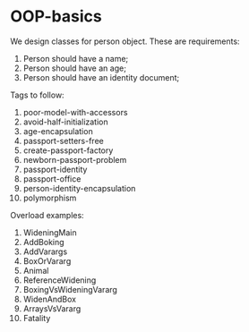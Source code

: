# OOP-basics

We design classes for person object. These are requirements:
1. Person should have a name;
2. Person should have an age;
3. Person should have an identity document;

Tags to follow:
1) poor-model-with-accessors
2) avoid-half-initialization
3) age-encapsulation
4) passport-setters-free
5) create-passport-factory
6) newborn-passport-problem
7) passport-identity
8) passport-office
9) person-identity-encapsulation
10) polymorphism


Overload examples:
1) WideningMain
2) AddBoking
3) AddVarargs
4) BoxOrVararg
5) Animal
6) ReferenceWidening
7) BoxingVsWideningVararg
8) WidenAndBox
9) ArraysVsVararg
10) Fatality
